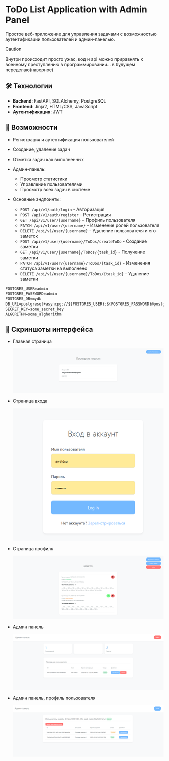 # ToDo List Application with Admin Panel

Простое веб-приложение для управления задачами с возможностью аутентификации пользователей и админ-панелью.

> [!CAUTION]
> Внутри происходит просто ужас, код и api можно приравнять к военному преступлению в программировании... в будущем переделаю(наверное)

## 🛠 Технологии
- **Backend**: FastAPI, SQLAlchemy, PostgreSQL
- **Frontend**: Jinja2, HTML/CSS, JavaScript
- **Аутентификация**: JWT

## 🌟 Возможности
- Регистрация и аутентификация пользователей
- Создание, удаление задач
- Отметка задач как выполненных
- Админ-панель:
  - Просмотр статистики
  - Управление пользователями
  - Просмотр всех задач в системе
    
- Основные эндпоинты:

  - `POST /api/v1/auth/login` - Авторизация
  - `POST /api/v1/auth/register` - Регистрация
  - `GET /api/v1/user/{username}` - Профиль пользователя
  - `PATCH /api/v1/user/{username}` - Изменение ролей пользователя
  - `DELETE /api/v1/user/{username}` - Удаление пользователя и его заметок
  - `POST /api/v1/user/{username}/ToDos/createToDo` - Cоздание заметки
  - `GET /api/v1/user/{username}/ToDos/{task_id}` - Получение заметки
  - `PATCH /api/v1/user/{username}/ToDos/{task_id}` - Изменения статуса заметки на выполнено
  - `DELETE /api/v1/user/{username}/ToDos/{task_id}` - Удаление заметки


```.env
POSTGRES_USER=admin
POSTGRES_PASSWORD=admin
POSTGRES_DB=mydb
DB_URL=postgresql+asyncpg://${POSTGRES_USER}:${POSTGRES_PASSWORD}@postgres:5432/${POSTGRES_DB}
SECRET_KEY=some_secret_key
ALGORITHM=some_alghorithm
```
## 🌟 Скриншоты интерфейса
- Главная страница
  
  ![Главная страница](https://github.com/awatdsu/ToDo_FastAPI/blob/main/assets/index.png)

- Страница входа

  ![Страница входа](https://github.com/awatdsu/ToDo_FastAPI/blob/main/assets/login.png)

- Страница профиля

  ![Страница профиля](https://github.com/awatdsu/ToDo_FastAPI/blob/main/assets/profile.png)

- Админ панель

  ![Админ панель](https://github.com/awatdsu/ToDo_FastAPI/blob/main/assets/admin.png)

- Админ панель, профиль пользователя

  ![Админ панель, профиль пользователя](https://github.com/awatdsu/ToDo_FastAPI/blob/main/assets/admin_profile.png)
